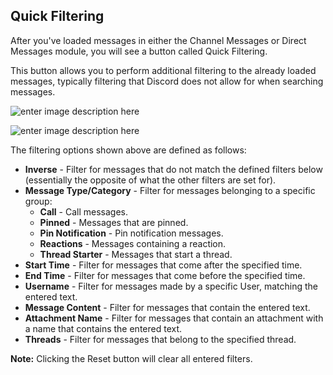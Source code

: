 ## Quick Filtering
After you've loaded messages in either the Channel Messages or Direct Messages module, you will see a button called Quick Filtering.

This button allows you to perform additional filtering to the already loaded messages, typically filtering that Discord does not allow for when searching messages.

![enter image description here](https://i.imgur.com/OS7DY3Y.png)

![enter image description here](https://i.imgur.com/o5ZEpkz.png)

The filtering options shown above are defined as follows:

 - **Inverse** - Filter for messages that do not match the defined filters below (essentially the opposite of what the other filters are set for).
 - **Message Type/Category** - Filter for messages belonging to a specific group:
	 - **Call** - Call messages.
	 - **Pinned** - Messages that are pinned.
	 - **Pin Notification** - Pin notification messages.
	 - **Reactions** - Messages containing a reaction.
	 - **Thread Starter** - Messages that start a thread.
- **Start Time** - Filter for messages that come after the specified time.
- **End Time** - Filter for messages that come before the specified time.
- **Username** - Filter for messages made by a specific User, matching the entered text.
- **Message Content** - Filter for messages that contain the entered text.
- **Attachment Name** - Filter for messages that contain an attachment with a name that contains the entered text.
- **Threads** - Filter for messages that belong to the specified thread.

**Note:** Clicking the Reset button will clear all entered filters.
